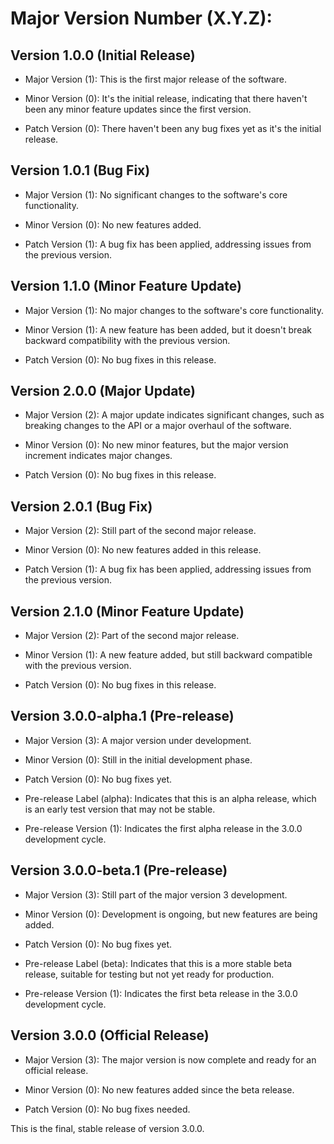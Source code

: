 # Major Version Number (X.Y.Z):

## Version 1.0.0 (Initial Release)

- Major Version (1): This is the first major release of the software.

- Minor Version (0): It's the initial release, indicating that there haven't been any minor feature updates since the first version.

- Patch Version (0): There haven't been any bug fixes yet as it's the initial release.

## Version 1.0.1 (Bug Fix)


- Major Version (1): No significant changes to the software's core functionality.

- Minor Version (0): No new features added.

- Patch Version (1): A bug fix has been applied, addressing issues from the previous version.

## Version 1.1.0 (Minor Feature Update)

- Major Version (1): No major changes to the software's core functionality.

- Minor Version (1): A new feature has been added, but it doesn't break backward compatibility with the previous version.

- Patch Version (0): No bug fixes in this release.

## Version 2.0.0 (Major Update)

- Major Version (2): A major update indicates significant changes, such as breaking changes to the API or a major overhaul of the software.

- Minor Version (0): No new minor features, but the major version increment indicates major changes.

- Patch Version (0): No bug fixes in this release.

## Version 2.0.1 (Bug Fix)

- Major Version (2): Still part of the second major release.

- Minor Version (0): No new features added in this release.

- Patch Version (1): A bug fix has been applied, addressing issues from the previous version.

## Version 2.1.0 (Minor Feature Update)

- Major Version (2): Part of the second major release.

- Minor Version (1): A new feature added, but still backward compatible with the previous version.

- Patch Version (0): No bug fixes in this release.

## Version 3.0.0-alpha.1 (Pre-release)

- Major Version (3): A major version under development.

- Minor Version (0): Still in the initial development phase.

- Patch Version (0): No bug fixes yet.

- Pre-release Label (alpha): Indicates that this is an alpha release, which is an early test version that may not be stable.

- Pre-release Version (1): Indicates the first alpha release in the 3.0.0 development cycle.

## Version 3.0.0-beta.1 (Pre-release)

- Major Version (3): Still part of the major version 3 development.

- Minor Version (0): Development is ongoing, but new features are being added.

- Patch Version (0): No bug fixes yet.

- Pre-release Label (beta): Indicates that this is a more stable beta release, suitable for testing but not yet ready for production.

- Pre-release Version (1): Indicates the first beta release in the 3.0.0 development cycle.

 

## Version 3.0.0 (Official Release)

 

- Major Version (3): The major version is now complete and ready for an official release.

- Minor Version (0): No new features added since the beta release.

- Patch Version (0): No bug fixes needed.

This is the final, stable release of version 3.0.0.

 

 

 
